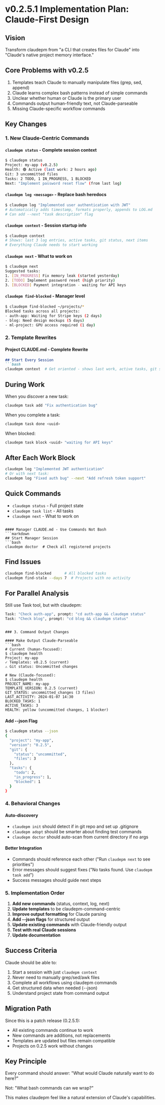 # v0.2.5.1 Implementation Plan: Claude-First Design

## Vision
Transform claudepm from "a CLI that creates files for Claude" into "Claude's native project memory interface."

## Core Problems with v0.2.5
1. Templates teach Claude to manually manipulate files (grep, sed, append)
2. Claude learns complex bash patterns instead of simple commands
3. Unclear whether human or Claude is the primary user
4. Commands output human-friendly text, not Claude-parseable
5. Missing Claude-specific workflow commands

## Key Changes

### 1. New Claude-Centric Commands

#### `claudepm status` - Complete session context
```bash
$ claudepm status
Project: my-app (v0.2.5)
Health: 🟢 Active (last work: 2 hours ago)
Git: 3 uncommitted files
Tasks: 2 TODO, 1 IN_PROGRESS, 1 BLOCKED
Next: "Implement password reset flow" (from last log)
```

#### `claudepm log <message>` - Replace bash heredocs
```bash
$ claudepm log "Implemented user authentication with JWT"
# Automatically adds timestamp, formats properly, appends to LOG.md
# Can add --next "task description" flag
```

#### `claudepm context` - Session startup info
```bash
$ claudepm context
# Shows: last 3 log entries, active tasks, git status, next items
# Everything Claude needs to start working
```

#### `claudepm next` - What to work on
```bash
$ claudepm next
Suggested tasks:
1. [IN_PROGRESS] Fix memory leak (started yesterday)
2. [TODO] Implement password reset (high priority)
3. [BLOCKED] Payment integration - waiting for API keys
```

#### `claudepm find-blocked` - Manager level
```bash
$ claudepm find-blocked ~/projects/*
Blocked tasks across all projects:
- auth-app: Waiting for Stripe keys (2 days)
- blog: Need design mockups (5 days)
- ml-project: GPU access required (1 day)
```

### 2. Template Rewrites

#### Project CLAUDE.md - Complete Rewrite
```markdown
## Start Every Session
```bash
claudepm context  # Get oriented - shows last work, active tasks, git status
```

## During Work

When you discover a new task:
```bash
claudepm task add "Fix authentication bug"
```

When you complete a task:
```bash
claudepm task done <uuid>
```

When blocked:
```bash
claudepm task block <uuid> "waiting for API keys"
```

## After Each Work Block
```bash
claudepm log "Implemented JWT authentication"
# Or with next task:
claudepm log "Fixed auth bug" --next "Add refresh token support"
```

## Quick Commands
- `claudepm status` - Full project state
- `claudepm task list` - All tasks
- `claudepm next` - What to work on
```

#### Manager CLAUDE.md - Use Commands Not Bash
```markdown
## Start Manager Session
```bash
claudepm doctor  # Check all registered projects
```

## Find Issues
```bash
claudepm find-blocked      # All blocked tasks
claudepm find-stale --days 7  # Projects with no activity
```

## For Parallel Analysis
Still use Task tool, but with claudepm:
```python
Task: "Check auth-app", prompt: "cd auth-app && claudepm status"
Task: "Check blog", prompt: "cd blog && claudepm status"
```
```

### 3. Command Output Changes

#### Make Output Claude-Parseable
```bash
# Current (human-focused):
$ claudepm health
Project: my-app
✓ Templates: v0.2.5 (current)
⚠ Git status: Uncommitted changes

# New (Claude-focused):
$ claudepm health
PROJECT_NAME: my-app
TEMPLATE_VERSION: 0.2.5 (current)
GIT_STATUS: uncommitted_changes (3 files)
LAST_ACTIVITY: 2024-01-07 14:30
BLOCKED_TASKS: 1
ACTIVE_TASKS: 3
HEALTH: yellow (uncommitted changes, 1 blocker)
```

#### Add --json Flag
```bash
$ claudepm status --json
{
  "project": "my-app",
  "version": "0.2.5",
  "git": {
    "status": "uncommitted",
    "files": 3
  },
  "tasks": {
    "todo": 2,
    "in_progress": 1,
    "blocked": 1
  }
}
```

### 4. Behavioral Changes

#### Auto-discovery
- `claudepm init` should detect if in git repo and set up .gitignore
- `claudepm adopt` should be smarter about finding test commands
- `claudepm doctor` should auto-scan from current directory if no args

#### Better Integration
- Commands should reference each other ("Run `claudepm next` to see priorities")
- Error messages should suggest fixes ("No tasks found. Use `claudepm task add`")
- Success messages should guide next steps

### 5. Implementation Order

1. **Add new commands** (status, context, log, next)
2. **Update templates** to be claudepm-command-centric
3. **Improve output formatting** for Claude parsing
4. **Add --json flags** for structured output
5. **Update existing commands** with Claude-friendly output
6. **Test with real Claude sessions**
7. **Update documentation**

## Success Criteria

Claude should be able to:
1. Start a session with just `claudepm context`
2. Never need to manually grep/sed/awk files
3. Complete all workflows using claudepm commands
4. Get structured data when needed (--json)
5. Understand project state from command output

## Migration Path

Since this is a patch release (0.2.5.1):
- All existing commands continue to work
- New commands are additions, not replacements
- Templates are updated but files remain compatible
- Projects on 0.2.5 work without changes

## Key Principle

Every command should answer: "What would Claude naturally want to do here?"

Not: "What bash commands can we wrap?"

This makes claudepm feel like a natural extension of Claude's capabilities.